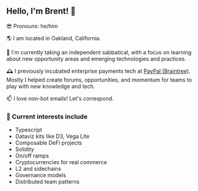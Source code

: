 ## Hello, I'm Brent! 🤘

😎 Pronouns: he/him

🌎 I am located in Oakland, California.

🐣 I'm currently taking an independent sabbatical, with a focus on learning about new opportunity areas and emerging technologies and practices.

🕰 I previously incubated enterprise payments tech at [PayPal (Braintree)](https://braintreepayments.com/). Mostly I helped create forums, opportunities, and momentum for teams to play with new knowledge and tech.

📫 I love non-bot emails! Let's correspond.

### 🌈 Current interests include

- Typescript
- Dataviz kits like D3, Vega Lite
- Composable DeFi projects
- Solidity
- On/off ramps
- Cryptocurrencies for real commerce
- L2 and sidechains
- Governance models
- Distributed team patterns
